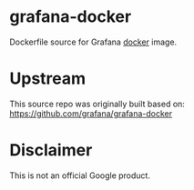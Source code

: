 grafana-docker
============

Dockerfile source for Grafana [docker](https://docker.io) image.

# Upstream
This source repo was originally built based on:
https://github.com/grafana/grafana-docker

# Disclaimer
This is not an official Google product.
